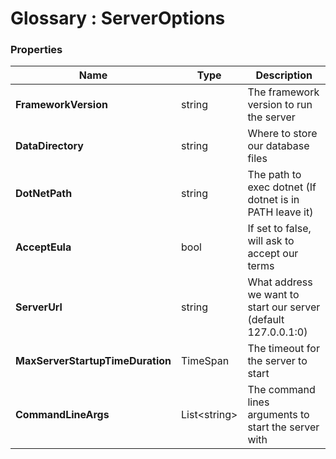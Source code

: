 ﻿# Glossary : ServerOptions

### Properties

| Name | Type | Description |
| ------------- | ------------- | ----- |
| **FrameworkVersion** | string | The framework version to run the server |
| **DataDirectory** | string | Where to store our database files |
| **DotNetPath** | string | The path to exec dotnet (If dotnet is in PATH leave it)|
| **AcceptEula** |  bool | If set to false, will ask to accept our terms |
| **ServerUrl** | string | What address we want to start our server (default 127.0.0.1:0) |
| **MaxServerStartupTimeDuration** | TimeSpan | The timeout for the server to start |
| **CommandLineArgs** | List&lt;string&gt; | The command lines arguments to start the server with |
	
